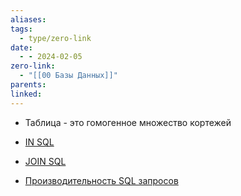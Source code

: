 ```yaml
---
aliases: 
tags:
  - type/zero-link
date:
  - - 2024-02-05
zero-link:
  - "[[00 Базы Данных]]"
parents: 
linked:
---
```

- Таблица - это гомогенное множество кортежей

- [IN SQL](IN%20SQL.md)
- [JOIN SQL](JOIN%20SQL.md)

- [Производительность SQL запросов](Производительность%20SQL%20запросов.md)